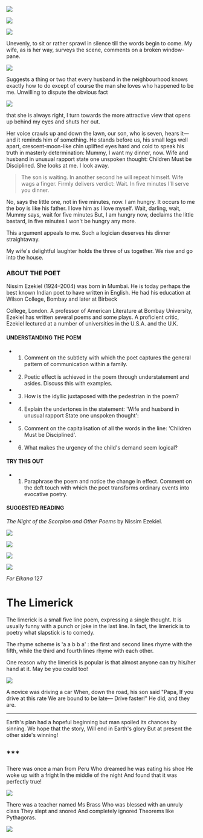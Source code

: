 ![](_page_0_Picture_0.jpeg)

![](_page_0_Picture_1.jpeg)

![](_page_0_Picture_2.jpeg)

Unevenly, to sit or rather sprawl in silence till the words begin to come. My wife, as is her way, surveys the scene, comments on a broken window-pane.

![](_page_0_Picture_4.jpeg)

Suggests a thing or two that every husband in the neighbourhood knows exactly how to do except of course the man she loves who happened to be me. Unwilling to dispute the obvious fact

![](_page_0_Picture_6.jpeg)

that she is always right, I turn towards the more attractive view that opens up behind my eyes and shuts her out.

Her voice crawls up and down the lawn, our son, who is seven, hears it—and it reminds him of something. He stands before us, his small legs well apart, crescent-moon-like chin uplifted eyes hard and cold to speak his truth in masterly determination: Mummy, I want my dinner, now. Wife and husband in unusual rapport state one unspoken thought: Children Must be Disciplined. She looks at me. I look away.

> The son is waiting. In another second he will repeat himself. Wife wags a finger. Firmly delivers verdict: Wait. In five minutes I'll serve you dinner.

No, says the little one, not in five minutes, now. I am hungry. It occurs to me the boy is like his father. I love him as I love myself. Wait, darling, wait, Mummy says, wait for five minutes But, I am hungry now, declaims the little bastard, in five minutes I won't be hungry any more.

This argument appeals to me. Such a logician deserves his dinner straightaway.

My wife's delightful laughter holds the three of us together. We rise and go into the house.

### ABOUT THE POET

Nissim Ezekiel (1924–2004) was born in Mumbai. He is today perhaps the best known Indian poet to have written in English. He had his education at Wilson College, Bombay and later at Birbeck

College, London. A professor of American Literature at Bombay University, Ezekiel has written several poems and some plays. A proficient critic, Ezekiel lectured at a number of universities in the U.S.A. and the U.K.

#### UNDERSTANDING THE POEM

- 1. Comment on the subtlety with which the poet captures the general pattern of communication within a family.
- 2. Poetic effect is achieved in the poem through understatement and asides. Discuss this with examples.
- 3. How is the idyllic juxtaposed with the pedestrian in the poem?
- 4. Explain the undertones in the statement: 'Wife and husband in unusual rapport State one unspoken thought':
- 5. Comment on the capitalisation of all the words in the line: 'Children Must be Disciplined'.
- 6. What makes the urgency of the child's demand seem logical?

#### TRY THIS OUT

- 1. Paraphrase the poem and notice the change in effect. Comment on the deft touch with which the poet transforms ordinary events into evocative poetry.
#### SUGGESTED READING

*The Night of the Scorpion and Other Poems* by Nissim Ezekiel.

![](_page_2_Picture_16.jpeg)

![](_page_2_Picture_18.jpeg)

![](_page_2_Picture_19.jpeg)

![](_page_3_Picture_0.jpeg)

*For Elkana* 127

# The Limerick

The limerick is a small five line poem, expressing a single thought. It is usually funny with a punch or joke in the last line. In fact, the limerick is to poetry what slapstick is to comedy.

The rhyme scheme is 'a a b b a' : the first and second lines rhyme with the fifth, while the third and fourth lines rhyme with each other.

One reason why the limerick is popular is that almost anyone can try his/her hand at it. May be you could too!

![](_page_3_Picture_5.jpeg)

A novice was driving a car When, down the road, his son said "Papa, If you drive at this rate We are bound to be late— Drive faster!" He did, and they are.

***

Earth's plan had a hopeful beginning but man spoiled its chances by sinning. We hope that the story, Will end in Earth's glory But at present the other side's winning!

## ***

There was once a man from Peru Who dreamed he was eating his shoe He woke up with a fright In the middle of the night And found that it was perfectly true!

![](_page_4_Picture_4.jpeg)

There was a teacher named Ms Brass Who was blessed with an unruly class They slept and snored And completely ignored Theorems like Pythagoras.

![](_page_4_Picture_6.jpeg)

